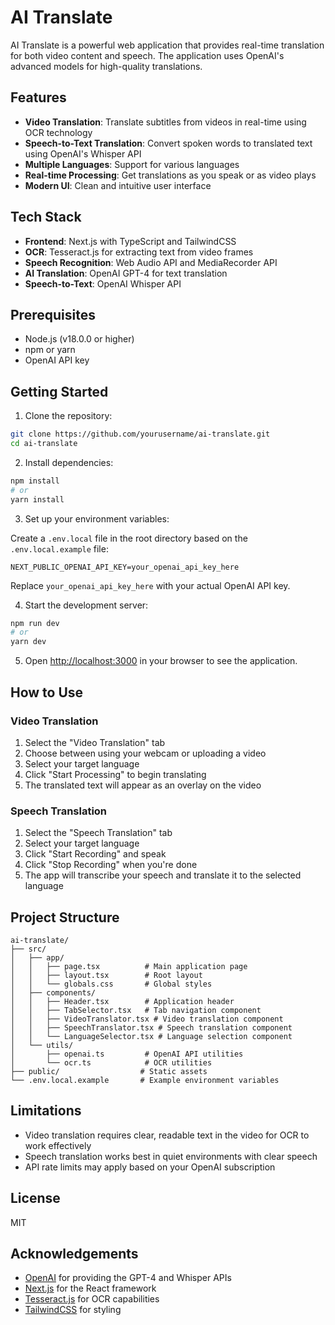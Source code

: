 # AI Translate

AI Translate is a powerful web application that provides real-time translation for both video content and speech. The application uses OpenAI's advanced models for high-quality translations.

## Features

- **Video Translation**: Translate subtitles from videos in real-time using OCR technology
- **Speech-to-Text Translation**: Convert spoken words to translated text using OpenAI's Whisper API
- **Multiple Languages**: Support for various languages
- **Real-time Processing**: Get translations as you speak or as video plays
- **Modern UI**: Clean and intuitive user interface

## Tech Stack

- **Frontend**: Next.js with TypeScript and TailwindCSS
- **OCR**: Tesseract.js for extracting text from video frames
- **Speech Recognition**: Web Audio API and MediaRecorder API
- **AI Translation**: OpenAI GPT-4 for text translation
- **Speech-to-Text**: OpenAI Whisper API

## Prerequisites

- Node.js (v18.0.0 or higher)
- npm or yarn
- OpenAI API key

## Getting Started

1. Clone the repository:

```bash
git clone https://github.com/yourusername/ai-translate.git
cd ai-translate
```

2. Install dependencies:

```bash
npm install
# or
yarn install
```

3. Set up your environment variables:

Create a `.env.local` file in the root directory based on the `.env.local.example` file:

```
NEXT_PUBLIC_OPENAI_API_KEY=your_openai_api_key_here
```

Replace `your_openai_api_key_here` with your actual OpenAI API key.

4. Start the development server:

```bash
npm run dev
# or
yarn dev
```

5. Open [http://localhost:3000](http://localhost:3000) in your browser to see the application.

## How to Use

### Video Translation

1. Select the "Video Translation" tab
2. Choose between using your webcam or uploading a video
3. Select your target language
4. Click "Start Processing" to begin translating
5. The translated text will appear as an overlay on the video

### Speech Translation

1. Select the "Speech Translation" tab
2. Select your target language
3. Click "Start Recording" and speak
4. Click "Stop Recording" when you're done
5. The app will transcribe your speech and translate it to the selected language

## Project Structure

```
ai-translate/
├── src/
│   ├── app/
│   │   ├── page.tsx          # Main application page
│   │   ├── layout.tsx        # Root layout
│   │   └── globals.css       # Global styles
│   ├── components/
│   │   ├── Header.tsx        # Application header
│   │   ├── TabSelector.tsx   # Tab navigation component
│   │   ├── VideoTranslator.tsx # Video translation component
│   │   ├── SpeechTranslator.tsx # Speech translation component
│   │   └── LanguageSelector.tsx # Language selection component
│   └── utils/
│       ├── openai.ts         # OpenAI API utilities
│       └── ocr.ts            # OCR utilities
├── public/                  # Static assets
└── .env.local.example       # Example environment variables
```

## Limitations

- Video translation requires clear, readable text in the video for OCR to work effectively
- Speech translation works best in quiet environments with clear speech
- API rate limits may apply based on your OpenAI subscription

## License

MIT

## Acknowledgements

- [OpenAI](https://openai.com/) for providing the GPT-4 and Whisper APIs
- [Next.js](https://nextjs.org/) for the React framework
- [Tesseract.js](https://tesseract.projectnaptha.com/) for OCR capabilities
- [TailwindCSS](https://tailwindcss.com/) for styling
